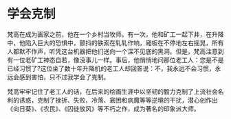 # 学会克制

梵高在成为画家之前，他在一个乡村当牧师。有一次，他和矿工一起下井，在升降中，他陷入巨大的恐惧中，颤抖的铁索在轧轧作响，厢板在不停地左右摇晃，所有人都默不作声，听凭这台机器把他们送向一个深不见底的黑洞。但是，梵高注意到有一位老矿工神态自若，像没事儿一样。事后，他悄悄地问那位老工人：您是不是已经习惯了?这位坐了数十年升降机的老工人却回答说：不，我永远不会习惯，永远会感到害怕，只不过我学会了克制。 

梵高牢牢记住了老工人的话，在后来的绘画生涯中以坚韧的毅力克制了上流社会名利的诱惑，克制了挫折、失败、冷落、窘困和病魔等等逆境的干扰，潜心创作出《向日葵》、《农民》、《囚徒放风》等不朽之作，成为著名的印象派大师。
 